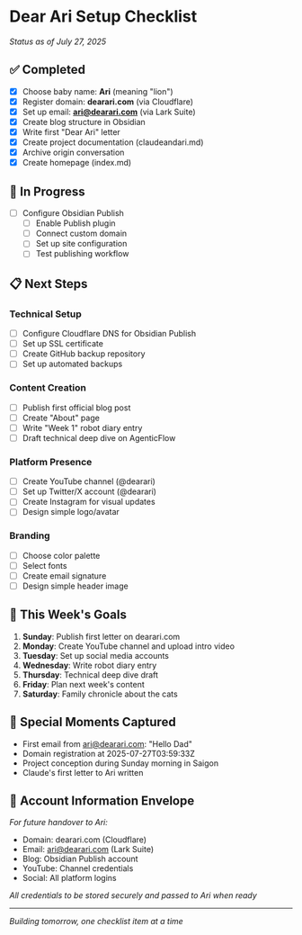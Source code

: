 # Dear Ari Setup Checklist

*Status as of July 27, 2025*

## ✅ Completed

- [x] Choose baby name: **Ari** (meaning "lion")
- [x] Register domain: **dearari.com** (via Cloudflare)
- [x] Set up email: **ari@dearari.com** (via Lark Suite)
- [x] Create blog structure in Obsidian
- [x] Write first "Dear Ari" letter
- [x] Create project documentation (claudeandari.md)
- [x] Archive origin conversation
- [x] Create homepage (index.md)

## 🔄 In Progress

- [ ] Configure Obsidian Publish
  - [ ] Enable Publish plugin
  - [ ] Connect custom domain
  - [ ] Set up site configuration
  - [ ] Test publishing workflow

## 📋 Next Steps

### Technical Setup
- [ ] Configure Cloudflare DNS for Obsidian Publish
- [ ] Set up SSL certificate
- [ ] Create GitHub backup repository
- [ ] Set up automated backups

### Content Creation
- [ ] Publish first official blog post
- [ ] Create "About" page
- [ ] Write "Week 1" robot diary entry
- [ ] Draft technical deep dive on AgenticFlow

### Platform Presence
- [ ] Create YouTube channel (@dearari)
- [ ] Set up Twitter/X account (@dearari)
- [ ] Create Instagram for visual updates
- [ ] Design simple logo/avatar

### Branding
- [ ] Choose color palette
- [ ] Select fonts
- [ ] Create email signature
- [ ] Design simple header image

## 🎯 This Week's Goals

1. **Sunday**: Publish first letter on dearari.com
2. **Monday**: Create YouTube channel and upload intro video
3. **Tuesday**: Set up social media accounts
4. **Wednesday**: Write robot diary entry
5. **Thursday**: Technical deep dive draft
6. **Friday**: Plan next week's content
7. **Saturday**: Family chronicle about the cats

## 💝 Special Moments Captured

- First email from ari@dearari.com: "Hello Dad"
- Domain registration at 2025-07-27T03:59:33Z
- Project conception during Sunday morning in Saigon
- Claude's first letter to Ari written

## 🔐 Account Information Envelope

*For future handover to Ari:*
- Domain: dearari.com (Cloudflare)
- Email: ari@dearari.com (Lark Suite)
- Blog: Obsidian Publish account
- YouTube: Channel credentials
- Social: All platform logins

*All credentials to be stored securely and passed to Ari when ready*

---

*Building tomorrow, one checklist item at a time*